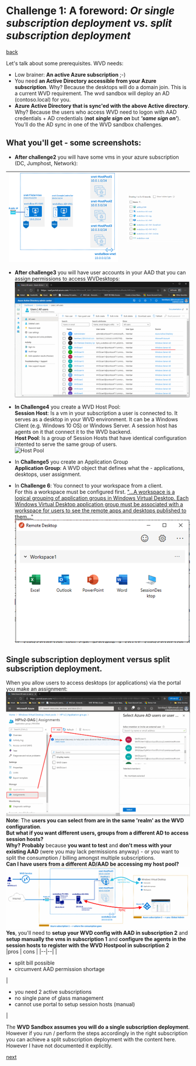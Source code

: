 # Challenge 1: A foreword: _Or single subscription deployment vs. split subscription deployment_

[back](../../README.md)

Let's talk about some prerequisites. WVD needs:
- Low brainer: **An active Azure subscription** ;-)
- You need **an Active Directory accessible from your Azure subscription**. Why? Because the desktops will do a domain join. This is a current WVD requirement. The wvd sandbox will deploy an AD (contoso.local) for you.
- **Azure Active Directory that is sync'ed with the above Active directory**. Why? Because the users who access WVD need to logon with AAD credentials + AD credentials (**not** **_single sign on_** but **_'same sign on'_**). You'll do the AD sync in one of the WVD sandbox challenges.

## What you'll get - some screenshots:  
- **After challenge2** you will have some vms in your azure subscription (DC, Jumphost, Network):  

| ![Challenge Result](Challenge2Result.png)  | ![Resources](ADDeploymentResult.png) |
|--|--|
 
- **After challenge3** you will have user accounts in your AAD that you can assign permissions to access WVDesktops:  
![synced users in your AAD](AAD-SyncedUsers.PNG)  

- **In Challenge4** you create a WVD Host Pool:  
**Session Host**: Is a vm in your subscription a user is connected to. It serves as a desktop in your WVD environment. It can be a Windows Client (e.g. Windows 10 OS) or Windows Server. A session host has agents on it that connect it to the WVD backend.  
**Host Pool**: Is a group of Session Hosts that have identical configuration intented to serve the same group of users.  
![Host Pool](HostPool.png)  

- In **Challenge5** you create an Application Group  
**Application Group**: A WVD object that defines what the - applications, desktops, user assignment.


- In **Challenge 6**: You connect to your workspace from a client.  
For this a workspace must be configured first. ["...A workspace is a logical grouping of application groups in Windows Virtual Desktop. Each Windows Virtual Desktop application group must be associated with a workspace for users to see the remote apps and desktops published to them..."](https://docs.microsoft.com/en-us/azure/virtual-desktop/environment-setup#workspaces)  
![Remote Desktop App shows workspace](Workspace.PNG)  

## Single subscription deployment versus split subscription deployment.  
When you allow users to access desktops (or applications) via the portal you make an assignment:  
![Assign Users to Application Group](AssignUsers2ApplicationGroup.png)  
**Note**: The **users you can select from are in the same 'realm' as the WVD configuration**.  
**But what if you want different users, groups from a different AD to access session hosts?**    
**Why?** **Probably** because **you want to test** and **don't mess with your existing AAD** (were you may lack permissions anyway) - or you want to split the consumption / billing amongst multiple subscriptions.  
**Can I have users from a different AD/AAD be accessing my host pool?**  
![Split Subscription deployment](splitSubscriptionSetup.png)
**Yes**, you'll need to **setup your WVD config with AAD in subscription 2** and **setup manually the vms in subscription 1** and **configure the agents in the session hosts to register with the WVD Hostpool in subscription 2**  
|pros | cons |
|--|--| 
| <ul><li>split bill possible</li><li>circumvent AAD permission shortage</li></ul>| <ul><li>you need 2 active subscriptions</li><li>no single pane of glass management</li><li>cannot use portal to setup session hosts (manual)</li></ul> |
  
The **WVD Sandbox assumes you will do a single subscription deployment**. However if you run / perform the steps accordingly in the right subscription you can achieve a split subscription deployment with the content here. However I have not documented it explicitly.  
 

[next](../Challenge2/README.md) 
